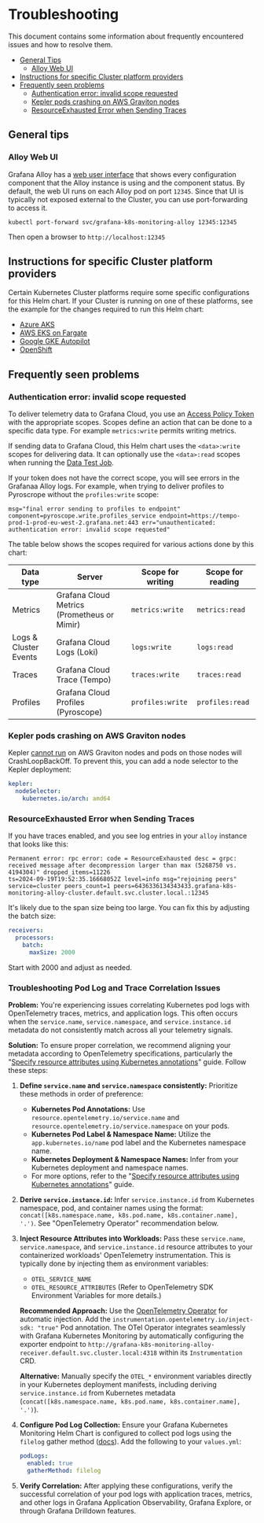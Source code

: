 # Troubleshooting
<!--alex disable invalid-->

This document contains some information about frequently encountered issues and how to resolve them.

-   [General Tips](#general-tips)
    -   [Alloy Web UI](#alloy-web-ui)
-   [Instructions for specific Cluster platform providers](#instructions-for-specific-cluster-platform-providers)
-   [Frequently seen problems](#frequently-seen-problems)
    -   [Authentication error: invalid scope requested](#authentication-error-invalid-scope-requested)
    -   [Kepler pods crashing on AWS Graviton nodes](#kepler-pods-crashing-on-aws-graviton-nodes)
    -   [ResourceExhausted Error when Sending Traces](#resourceexhausted-error-when-sending-traces)

## General tips

### Alloy Web UI

Grafana Alloy has a
[web user interface](https://grafana.com/docs/alloy/latest/tasks/debug/#alloy-ui) that shows every configuration
component that the Alloy instance is using and the component status. By default, the web UI runs on each Alloy pod on
port `12345`. Since that UI is typically not exposed external to the Cluster, you can use port-forwarding to access it.

`kubectl port-forward svc/grafana-k8s-monitoring-alloy 12345:12345`

Then open a browser to `http://localhost:12345`

## Instructions for specific Cluster platform providers

Certain Kubernetes Cluster platforms require some specific configurations for this Helm chart. If your Cluster is
running on one of these platforms, see the example for the changes required to run this Helm chart:

-   [Azure AKS](examples/platforms/azure-aks)
-   [AWS EKS on Fargate](examples/platforms/eks-fargate)
-   [Google GKE Autopilot](examples/platforms/gke-autopilot)
-   [OpenShift](examples/platforms/openshift)

## Frequently seen problems

### Authentication error: invalid scope requested

To deliver telemetry data to Grafana Cloud, you use
an [Access Policy Token](https://grafana.com/docs/grafana-cloud/account-management/authentication-and-permissions/access-policies/)
with the appropriate scopes. Scopes define an action that can be done to a specific data type. For
example `metrics:write` permits writing metrics.

If sending data to Grafana Cloud, this Helm chart uses the `<data>:write` scopes for delivering data. It can optionally
use the `<data>:read` scopes when running the [Data Test Job](./HelmTests.md#data-test).

If your token does not have the correct scope, you will see errors in the Grafanaa Alloy logs. For example, when trying
to deliver profiles to Pyroscrope without the `profiles:write` scope:

```text
msg="final error sending to profiles to endpoint" component=pyroscope.write.profiles_service endpoint=https://tempo-prod-1-prod-eu-west-2.grafana.net:443 err="unauthenticated: authentication error: invalid scope requested"
```

The table below shows the scopes required for various actions done by this chart:

| Data type             | Server                                      | Scope for writing | Scope for reading |
|-----------------------|---------------------------------------------|-------------------|-------------------|
| Metrics               | Grafana Cloud Metrics (Prometheus or Mimir) | `metrics:write`   | `metrics:read`    |
| Logs & Cluster Events | Grafana Cloud Logs (Loki)                   | `logs:write`      | `logs:read`       |
| Traces                | Grafana Cloud Trace (Tempo)                 | `traces:write`    | `traces:read`     |
| Profiles              | Grafana Cloud Profiles (Pyroscope)          | `profiles:write`  | `profiles:read`   |

### Kepler pods crashing on AWS Graviton nodes

Kepler [cannot run](https://github.com/sustainable-computing-io/kepler/issues/1556) on AWS Graviton nodes and pods on
those nodes will CrashLoopBackOff. To prevent this, you can add a node selector to the Kepler deployment:

```yaml
kepler:
  nodeSelector:
    kubernetes.io/arch: amd64
```

### ResourceExhausted Error when Sending Traces

If you have traces enabled, and you see log entries in your `alloy` instance that looks like this:

```text
Permanent error: rpc error: code = ResourceExhausted desc = grpc: received message after decompression larger than max (5268750 vs. 4194304)" dropped_items=11226
ts=2024-09-19T19:52:35.16668052Z level=info msg="rejoining peers" service=cluster peers_count=1 peers=6436336134343433.grafana-k8s-monitoring-alloy-cluster.default.svc.cluster.local.:12345
```

It's likely due to the span size being too large. You can fix this by adjusting the batch size:

```yaml
receivers:
  processors:
    batch:
      maxSize: 2000
```

Start with 2000 and adjust as needed.

### Troubleshooting Pod Log and Trace Correlation Issues

**Problem:** You're experiencing issues correlating Kubernetes pod logs with OpenTelemetry traces, metrics, and application logs. This often occurs when the `service.name`, `service.namespace`, and `service.instance.id` metadata do not consistently match across all your telemetry signals.

**Solution:** To ensure proper correlation, we recommend aligning your metadata according to OpenTelemetry specifications, particularly the "[Specify resource attributes using Kubernetes annotations](https://opentelemetry.io/docs/specs/semconv/non-normative/k8s-attributes/)" guide. Follow these steps:

1.  **Define `service.name` and `service.namespace` consistently:** Prioritize these methods in order of preference:

      -   **Kubernetes Pod Annotations:** Use `resource.opentelemetry.io/service.name` and `resource.opentelemetry.io/service.namespace` on your pods.
      -   **Kubernetes Pod Label & Namespace Name:** Utilize the `app.kubernetes.io/name` pod label and the Kubernetes namespace name.
      -   **Kubernetes Deployment & Namespace Names:** Infer from your Kubernetes deployment and namespace names.
      -   For more options, refer to the "[Specify resource attributes using Kubernetes annotations](https://opentelemetry.io/docs/specs/semconv/non-normative/k8s-attributes/)" guide.

2.  **Derive `service.instance.id`:** Infer `service.instance.id` from Kubernetes namespace, pod, and container names using the format: `concat([k8s.namespace.name, k8s.pod.name, k8s.container.name], '.')`. See "OpenTelemetry Operator" recommendation below.

3.  **Inject Resource Attributes into Workloads:** Pass these `service.name`, `service.namespace`, and `service.instance.id` resource attributes to your containerized workloads' OpenTelemetry instrumentation. This is typically done by injecting them as environment variables:

      -   `OTEL_SERVICE_NAME`
      -   `OTEL_RESOURCE_ATTRIBUTES`
        (Refer to OpenTelemetry SDK Environment Variables for more details.)

    **Recommended Approach:** Use the [OpenTelemetry Operator](https://github.com/open-telemetry/opentelemetry-operator) for automatic injection. Add the `instrumentation.opentelemetry.io/inject-sdk: "true"` Pod annotation. The OTel Operator integrates seamlessly with Grafana Kubernetes Monitoring by automatically configuring the exporter endpoint to `http://grafana-k8s-monitoring-alloy-receiver.default.svc.cluster.local:4318` within its `Instrumentation` CRD.

    **Alternative:** Manually specify the `OTEL_*` environment variables directly in your Kubernetes deployment manifests, including deriving `service.instance.id` from Kubernetes metadata (`concat([k8s.namespace.name, k8s.pod.name, k8s.container.name], '.')`).

4.  **Configure Pod Log Collection:** Ensure your Grafana Kubernetes Monitoring Helm Chart is configured to collect pod logs using the `filelog` gather method ([docs](https://github.com/grafana/k8s-monitoring-helm/tree/main/charts/k8s-monitoring/charts/feature-pod-logs)).
    Add the following to your `values.yml`:

    ```yaml
    podLogs:
      enabled: true
      gatherMethod: filelog
    ```

5.  **Verify Correlation:** After applying these configurations, verify the successful correlation of your pod logs with application traces, metrics, and other logs in Grafana Application Observability, Grafana Explore, or through Grafana Drilldown features.
